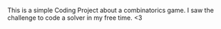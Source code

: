 This is a simple Coding Project about a combinatorics game. I saw the challenge to code a solver in my free time. <3
